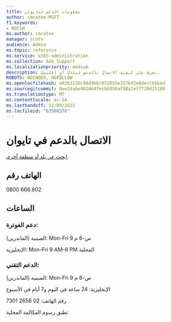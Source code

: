 ```yaml
---
title: معلومات الدعم لتايوان
author: cmcatee-MSFT
f1.keywords:
- NOCSH
ms.author: cmcatee
manager: scotv
audience: Admin
ms.topic: reference
ms.service: o365-administration
ms.collection: Adm_Support
ms.localizationpriority: medium
description: تعرف على كيفية الاتصال بالدعم لبلدك أو إقليمك.
ROBOTS: NOINDEX, NOFOLLOW
ms.openlocfilehash: e02b2126c44d9bbc072015e337bd2e6decc6bbed
ms.sourcegitcommit: 0ee2dabe402d44fecb6856af98a2ef7720d25189
ms.translationtype: MT
ms.contentlocale: ar-SA
ms.lasthandoff: 12/09/2021
ms.locfileid: "63568376"
---
```

# <a name="contact-support-for-taiwan"></a>الاتصال بالدعم في تايوان

[ابحث عن بلد أو منطقة أخرى](../get-help-support.md).

## <a name="phone-number"></a>الهاتف رقم
0800 666 802

## <a name="hours"></a>الساعات
### <a name="billing-support"></a>دعم الفوترة:

الصينية (الماندرين): Mon-Fri 9 ص-6 م

الإنجليزية: Mon-Fri 9 AM-6 PM المحلية

### <a name="technical-support"></a>الدعم التقني:

الصينية (الماندرين): Mon-Fri 9 ص-6 م

الإنجليزية: 24 ساعة في اليوم و7 أيام في الأسبوع

رقم الهاتف: 02 2656 7301

تطبق رسوم المكالمة المحلية
